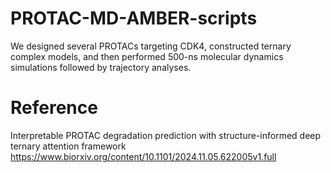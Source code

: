 # PROTAC-MD-AMBER-scripts
We designed several PROTACs targeting CDK4, constructed ternary complex models, and then performed 500-ns molecular dynamics simulations followed by trajectory analyses.

# Reference
Interpretable PROTAC degradation prediction with structure-informed deep ternary attention framework
https://www.biorxiv.org/content/10.1101/2024.11.05.622005v1.full
